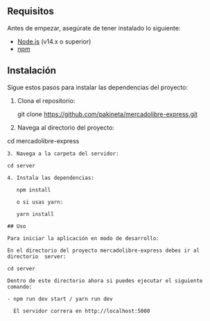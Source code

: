 
## Requisitos

Antes de empezar, asegúrate de tener instalado lo siguiente:

- [Node.js](https://nodejs.org/) (v14.x o superior)
- [npm](https://www.npmjs.com/)

## Instalación

Sigue estos pasos para instalar las dependencias del proyecto:

1. Clona el repositorio:
   
   git clone https://github.com/pakineta/mercadolibre-express.git

2. Navega al directorio del proyecto:

cd mercadolibre-express
```
3. Navega a la carpeta del servidor:

cd server

4. Instala las dependencias:
  
   npm install

   o si usas yarn:

   yarn install
   
## Uso

Para iniciar la aplicación en modo de desarrollo:

En el directorio del proyecto mercadolibre-express debes ir al directorio  server:

cd server

Dentro de este directorio ahora si puedes ejecutar el siguiente comando:

- npm run dev start / yarn run dev

  El servidor correra en http://localhost:5000
